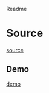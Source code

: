Readme

# Source
[source](https://github.com/AliN11/alin11.github.io/tree/master/playground/to-do)

## Demo
[demo](https://react-101.github.io/TODO-app-html)


